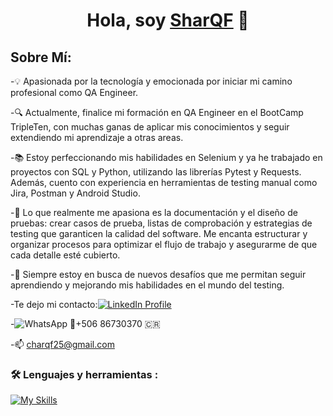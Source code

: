 <div align="center">
<h1 align="center">Hola, soy <a href="https://aristi.dev">SharQF</a> 👋</h1>
</div>

## Sobre Mí:

-💡 Apasionada por la tecnología y emocionada por iniciar mi camino profesional como QA Engineer.

-🔍 Actualmente, finalice mi formación en QA Engineer en el BootCamp TripleTen, con muchas ganas de aplicar mis conocimientos y seguir extendiendo mi aprendizaje a otras areas.

-📚 Estoy perfeccionando mis habilidades en Selenium y ya he trabajado en proyectos con SQL y Python, utilizando las librerías Pytest y Requests. Además, cuento con experiencia en herramientas de testing manual como Jira, Postman y Android Studio.

-📝 Lo que realmente me apasiona es la documentación y el diseño de pruebas: crear casos de prueba, listas de comprobación y estrategias de testing que garanticen la calidad del software. Me encanta estructurar y organizar procesos para optimizar el flujo de trabajo y asegurarme de que cada detalle esté cubierto.

-🚀 Siempre estoy en busca de nuevos desafíos que me permitan seguir aprendiendo y mejorando mis habilidades en el mundo del testing.

-Te dejo mi contacto:[![LinkedIn Profile]( https://img.shields.io/badge/LinkedIn-blue)](https://www.linkedin.com/in/charlyn-quesada-fern%C3%A1ndez/)

-![WhatsApp](https://img.shields.io/badge/WthasApp-green) 📱+506 86730370 🇨🇷

-📫 charqf25@gmail.com

### :hammer_and_wrench: Lenguajes y herramientas :

<div id="header" align="left">
   
   [![My Skills](https://skillicons.dev/icons?i=py,postman,jira,github,selenium)](https://skillicons.dev)
 
 </div>

